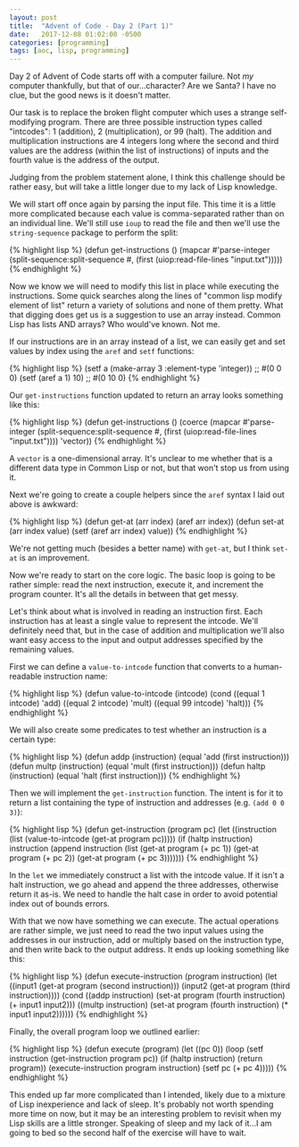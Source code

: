 ```yaml
---
layout: post
title:  "Advent of Code - Day 2 (Part 1)"
date:   2017-12-08 01:02:00 -0500
categories: [programming]
tags: [aoc, lisp, programming]
---
```


Day 2 of Advent of Code starts off with a computer failure. Not *my* computer thankfully, but that of our...character? Are we Santa? I have no clue, but the good news is it doesn't matter. 

Our task is to replace the broken flight computer which uses a strange self-modifying program. There are three possible instruction types called "intcodes": 1 (addition), 2 (multiplication), or 99 (halt). The addition and multiplication instructions are 4 integers long where the second and third values are the address (within the list of instructions) of inputs and the fourth value is the address of the output.

Judging from the problem statement alone, I think this challenge should be rather easy, but will take a little longer due to my lack of Lisp knowledge.

We will start off once again by parsing the input file. This time it is a little more complicated because each value is comma-separated rather than on an individual line. We'll still use `ioup` to read the file and then we'll use the `string-sequence` package to perform the split:

{% highlight lisp %}
(defun get-instructions ()
    (mapcar 
        #'parse-integer 
        (split-sequence:split-sequence #\,
            (first (uiop:read-file-lines "input.txt")))))
{% endhighlight %}

Now we know we will need to modify this list in place while executing the instructions. Some quick searches along the lines of "common lisp modify element of list" return a variety of solutions and none of them pretty. What that digging does get us is a suggestion to use an array instead. Common Lisp has lists AND arrays? Who would've known. Not me.

If our instructions are in an array instead of a list, we can easily get and set values by index using the `aref` and `setf` functions:

{% highlight lisp %}
(setf a (make-array 3 :element-type 'integer))
;; #(0 0 0)
(setf (aref a 1) 10)
;; #(0 10 0)
{% endhighlight %}

Our `get-instructions` function updated to return an array looks something like this:

{% highlight lisp %}
(defun get-instructions ()
    (coerce
        (mapcar 
            #'parse-integer 
            (split-sequence:split-sequence #\,
                (first (uiop:read-file-lines "input.txt"))))
        'vector))
{% endhighlight %}

A `vector` is a one-dimensional array. It's unclear to me whether that is a different data type in Common Lisp or not, but that won't stop us from using it.

Next we're going to create a couple helpers since the `aref` syntax I laid out above is awkward:

{% highlight lisp %}
(defun get-at (arr index)
    (aref arr index))
(defun set-at (arr index value)
    (setf (aref arr index) value))
{% endhighlight %}

We're not getting much (besides a better name) with `get-at`, but I think `set-at` is an improvement.

Now we're ready to start on the core logic. The basic loop is going to be rather simple: read the next instruction, execute it, and increment the program counter. It's all the details in between that get messy.

Let's think about what is involved in reading an instruction first. Each instruction has at least a single value to represent the intcode. We'll definitely need that, but in the case of addition and multiplication we'll also want easy access to the input and output addresses specified by the remaining values.

First we can define a `value-to-intcode` function that converts to a human-readable instruction name:

{% highlight lisp %}
(defun value-to-intcode (intcode)
    (cond ((equal 1 intcode)  'add)
          ((equal 2 intcode)  'mult)
          ((equal 99 intcode) 'halt)))
{% endhighlight %}

We will also create some predicates to test whether an instruction is a certain type:

{% highlight lisp %}
(defun addp (instruction)
    (equal 'add (first instruction)))
(defun multp (instruction)
    (equal 'mult (first instruction)))
(defun haltp (instruction)
    (equal 'halt (first instruction)))
{% endhighlight %}

Then we will implement the `get-instruction` function. The intent is for it to return a list containing the type of instruction and addresses (e.g. `(add 0 0 3)`):

{% highlight lisp %}
(defun get-instruction (program pc)
    (let ((instruction (list (value-to-intcode (get-at program pc)))))
    (if (haltp instruction) 
        instruction
        (append 
            instruction
            (list
                (get-at program (+ pc 1))
                (get-at program (+ pc 2))
                (get-at program (+ pc 3)))))))
{% endhighlight %}

In the `let` we immediately construct a list with the intcode value. If it isn't a halt instruction, we go ahead and append the three addresses, otherwise return it as-is. We need to handle the halt case in order to avoid potential index out of bounds errors.

With that we now have something we can execute. The actual operations are rather simple, we just need to read the two input values using the addresses in our instruction, add or multiply based on the instruction type, and then write back to the output address. It ends up looking something like this:

{% highlight lisp %}
(defun execute-instruction (program instruction)
    (let
        ((input1 (get-at program (second instruction)))
         (input2 (get-at program (third instruction))))
            (cond ((addp  instruction)
                    (set-at program (fourth instruction) (+ input1 input2)))
                  ((multp instruction)
                    (set-at program (fourth instruction) (* input1 input2))))))
{% endhighlight %}

Finally, the overall program loop we outlined earlier:

{% highlight lisp %}
(defun execute (program)
    (let ((pc 0))
        (loop
            (setf instruction (get-instruction program pc))
            (if (haltp instruction) (return program))
            (execute-instruction program instruction)
            (setf pc (+ pc 4)))))
{% endhighlight %}

This ended up far more complicated than I intended, likely due to a mixture of Lisp inexperience and lack of sleep. It's probably not worth spending more time on now, but it may be an interesting problem to revisit when my Lisp skills are a little stronger. Speaking of sleep and my lack of it...I am going to bed so the second half of the exercise will have to wait.